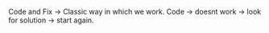 Code and Fix -> Classic way in which we work. Code -> doesnt work -> look for solution -> start again.


